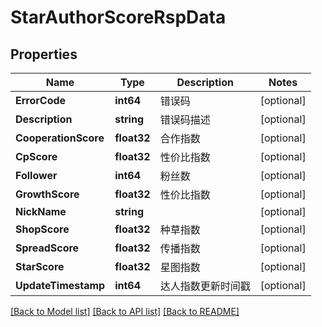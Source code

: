 # StarAuthorScoreRspData

## Properties

Name | Type | Description | Notes
------------ | ------------- | ------------- | -------------
**ErrorCode** | **int64** | 错误码 | [optional] 
**Description** | **string** | 错误码描述 | [optional] 
**CooperationScore** | **float32** | 合作指数 | [optional] 
**CpScore** | **float32** | 性价比指数 | [optional] 
**Follower** | **int64** | 粉丝数 | [optional] 
**GrowthScore** | **float32** | 性价比指数 | [optional] 
**NickName** | **string** |  | [optional] 
**ShopScore** | **float32** | 种草指数 | [optional] 
**SpreadScore** | **float32** | 传播指数 | [optional] 
**StarScore** | **float32** | 星图指数 | [optional] 
**UpdateTimestamp** | **int64** | 达人指数更新时间戳 | [optional] 

[[Back to Model list]](../README.md#documentation-for-models) [[Back to API list]](../README.md#documentation-for-api-endpoints) [[Back to README]](../README.md)


